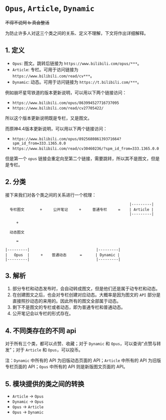 # `Opus`, `Article`, `Dynamic`

~~不得不说阿 b 真会整活~~

为防止许多人对这三个类之间的关系、定义不理解，下文将作出详细解释。

## 1. 定义

- `Opus`: 图文。跳转后链接为 `https://www.bilibili.com/opus/***`。
- `Article`: 专栏。可用于访问链接为 `https://www.bilibili.com/read/cv***`。
- `Dynamic`: 动态。可用于访问链接为 `https://t.bilibili.com/***`。

例如崩坏星穹铁道的版本更新说明，可以用以下两个链接访问：

- `https://www.bilibili.com/opus/863994527716737095`
- `https://www.bilibili.com/read/cv27705422/`

所以这个版本更新说明既是专栏，又是图文。

而原神4.4版本更新说明，可以用以下两个链接访问：

- `https://www.bilibili.com/opus/892568086139371664?spm_id_from=333.1365.0.0`
- `https://www.bilibili.com/read/cv30460236/?spm_id_from=333.1365.0.0`

但是第一个 `opus` 链接会重定向至第二个链接，需要跳转，所以其不是图文，但是是专栏。

## 2. 分类

接下来我们对各个类之间的关系进行一个梳理：

```
                                                        |---------|
  专栏图文       +     公开笔记     +     普通专栏     =    | Article |
                                                        |---------|  

     +    

  动态图文 

     =    
           
|---------|                              |---------|
|   Opus  |     +    普通动态      =      | Dynamic |
|---------|                              |---------|
```

## 3. 解析

1. 部分专栏和动态发布时，会自动转成图文，但是他们还是属于动专栏和动态。
2. 在创建图文之后，也会对专栏创建对应动态。大概率是因为图文的 `API` 部分是直接照抄动态的来用的。因此所有的图文全部属于动态。
3. 剩下不是图文的专栏或者动态，即为普通专栏和普通动态。
4. 公开笔记会以专栏的形式存在。

## 4. 不同类存在的不同 api

对于所有三个类，都可以点赞、收藏；对于 `Dynamic` 和 `Opus`，可以查询“点赞与转发”；对于 `Article` 和 `Opus`，可以投币。

注：`Dynamic` 中所有的 API 为旧版动态页面的 API；`Article` 中所有的 API 为旧版专栏页面的 API；`Opus` 中所有的 API 则是新版图文页面的 API。

## 5. 模块提供的类之间的转换

- `Article` -> `Opus`
- `Dynamic` -> `Opus`
- `Opus` -> `Article`
- `Opus` -> `Dynamic`
